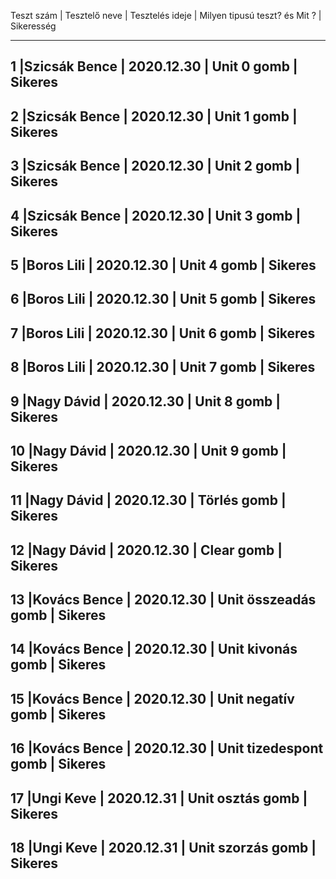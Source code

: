 Teszt szám | Tesztelő neve | Tesztelés ideje | Milyen tipusú teszt?  és Mit ? | Sikeresség
____________________________________________________________________________________________
1 	       |Szicsák Bence  | 2020.12.30      | Unit 0 gomb                    | Sikeres 
--------------------------------------------------------------------------------------------
2 	       |Szicsák Bence  | 2020.12.30      | Unit 1 gomb                    | Sikeres 
--------------------------------------------------------------------------------------------
3	       |Szicsák Bence  | 2020.12.30      | Unit 2 gomb                    | Sikeres 
--------------------------------------------------------------------------------------------
4	       |Szicsák Bence  | 2020.12.30      | Unit 3 gomb                    | Sikeres 
--------------------------------------------------------------------------------------------
5	       |Boros Lili     | 2020.12.30      | Unit 4 gomb                    | Sikeres 
--------------------------------------------------------------------------------------------
6	       |Boros Lili     | 2020.12.30      | Unit 5 gomb                    | Sikeres 
--------------------------------------------------------------------------------------------
7	       |Boros Lili     | 2020.12.30      | Unit 6 gomb                    | Sikeres 
--------------------------------------------------------------------------------------------
8	       |Boros Lili     | 2020.12.30      | Unit 7 gomb                    | Sikeres 
--------------------------------------------------------------------------------------------
9          |Nagy Dávid     | 2020.12.30      | Unit 8 gomb                    | Sikeres 
--------------------------------------------------------------------------------------------
10	       |Nagy Dávid     | 2020.12.30      | Unit 9 gomb                    | Sikeres 
--------------------------------------------------------------------------------------------
11	       |Nagy Dávid     | 2020.12.30      | Törlés gomb                    | Sikeres 
--------------------------------------------------------------------------------------------
12	       |Nagy Dávid     | 2020.12.30      | Clear gomb                     | Sikeres 
--------------------------------------------------------------------------------------------
13 	       |Kovács Bence   | 2020.12.30      | Unit összeadás gomb            | Sikeres 
--------------------------------------------------------------------------------------------
14 	       |Kovács Bence   | 2020.12.30      | Unit kivonás gomb              | Sikeres 
--------------------------------------------------------------------------------------------
15 	       |Kovács Bence   | 2020.12.30      | Unit negatív gomb              | Sikeres 
--------------------------------------------------------------------------------------------
16	       |Kovács Bence   | 2020.12.30      | Unit tizedespont gomb          | Sikeres 
--------------------------------------------------------------------------------------------
17 	       |Ungi Keve      | 2020.12.31      | Unit osztás gomb               | Sikeres 
--------------------------------------------------------------------------------------------
18	       |Ungi Keve      | 2020.12.31      | Unit szorzás gomb              | Sikeres 
--------------------------------------------------------------------------------------------